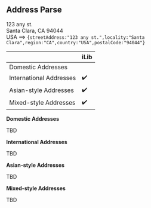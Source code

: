 ## Address Parse

123 any st.<br>Santa Clara, CA 94044<br>USA ⟹ `{streetAddress:"123 any st.",locality:"Santa Clara",region:"CA",country:"USA",postalCode:"94044"}` 

| | iLib |
| --- | --- |
| Domestic Addresses | | | :heavy_check_mark: |
| International Addresses | :heavy_check_mark: |
| Asian-style Addresses | :heavy_check_mark: |
| Mixed-style Addresses | :heavy_check_mark: |

**Domestic Addresses**

TBD

**International Addresses**

TBD

**Asian-style Addresses**

TBD

**Mixed-style Addresses**

TBD
